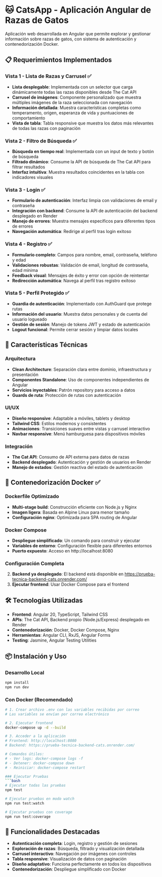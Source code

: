 # 🐱 CatsApp - Aplicación Angular de Razas de Gatos

Aplicación web desarrollada en Angular que permite explorar y gestionar información sobre razas de gatos, con sistema de autenticación y contenedorización Docker.

## 📋 Requerimientos Implementados

### Vista 1 - Lista de Razas y Carrusel ✅
- **Lista desplegable**: Implementada con un selector que carga dinámicamente todas las razas disponibles desde The Cat API
- **Carrusel de imágenes**: Componente personalizado que muestra múltiples imágenes de la raza seleccionada con navegación
- **Información detallada**: Muestra características completas como temperamento, origen, esperanza de vida y puntuaciones de comportamiento
- **Vista de tabla**: Tabla responsive que muestra los datos más relevantes de todas las razas con paginación

### Vista 2 - Filtro de Búsqueda ✅
- **Búsqueda en tiempo real**: Implementada con un input de texto y botón de búsqueda
- **Filtrado dinámico**: Consume la API de búsqueda de The Cat API para filtrar resultados
- **Interfaz intuitiva**: Muestra resultados coincidentes en la tabla con indicadores visuales

### Vista 3 - Login ✅
- **Formulario de autenticación**: Interfaz limpia con validaciones de email y contraseña
- **Integración con backend**: Consume la API de autenticación del backend desplegado en Render
- **Manejo de errores**: Muestra mensajes específicos para diferentes tipos de errores
- **Navegación automática**: Redirige al perfil tras login exitoso

### Vista 4 - Registro ✅
- **Formulario completo**: Campos para nombre, email, contraseña, teléfono y edad
- **Validaciones robustas**: Validación de email, longitud de contraseña, edad mínima
- **Feedback visual**: Mensajes de éxito y error con opción de reintentar
- **Redirección automática**: Navega al perfil tras registro exitoso

### Vista 5 - Perfil Protegido ✅
- **Guardia de autenticación**: Implementado con AuthGuard que protege rutas
- **Información del usuario**: Muestra datos personales y de cuenta del usuario logueado
- **Gestión de sesión**: Manejo de tokens JWT y estado de autenticación
- **Logout funcional**: Permite cerrar sesión y limpiar datos locales

## 🚀 Características Técnicas

### Arquitectura
- **Clean Architecture**: Separación clara entre dominio, infraestructura y presentación
- **Componentes Standalone**: Uso de componentes independientes de Angular
- **Servicios inyectables**: Patrón repository para acceso a datos
- **Guards de ruta**: Protección de rutas con autenticación

### UI/UX
- **Diseño responsive**: Adaptable a móviles, tablets y desktop
- **Tailwind CSS**: Estilos modernos y consistentes
- **Animaciones**: Transiciones suaves entre vistas y carrusel interactivo
- **Navbar responsive**: Menú hamburguesa para dispositivos móviles

### Integración
- **The Cat API**: Consumo de API externa para datos de razas
- **Backend desplegado**: Autenticación y gestión de usuarios en Render
- **Manejo de estados**: Gestión reactiva del estado de autenticación

## 🐳 Contenedorización Docker ✅

### Dockerfile Optimizado
- **Multi-stage build**: Construcción eficiente con Node.js y Nginx
- **Imagen ligera**: Basada en Alpine Linux para menor tamaño
- **Configuración nginx**: Optimizada para SPA routing de Angular

### Docker Compose
- **Despliegue simplificado**: Un comando para construir y ejecutar
- **Variables de entorno**: Configuración flexible para diferentes entornos
- **Puerto expuesto**: Acceso en http://localhost:8080

### Configuración Completa

2. **Backend ya desplegado**: El backend está disponible en https://prueba-tecnica-backend-cats.onrender.com/
3. **Ejecutar frontend**: Usar Docker Compose para el frontend

## 🛠️ Tecnologías Utilizadas

- **Frontend**: Angular 20, TypeScript, Tailwind CSS
- **APIs**: The Cat API, Backend propio (Node.js/Express) desplegado en Render
- **Contenedorización**: Docker, Docker Compose, Nginx
- **Herramientas**: Angular CLI, RxJS, Angular Forms
- **Testing**: Jasmine, Angular Testing Utilities

## 📦 Instalación y Uso

### Desarrollo Local
```bash
npm install
npm run dev
```

### Con Docker (Recomendado)
```bash
# 1. Crear archivo .env con las variables recibidas por correo
# Las variables se envían por correo electrónico

# 2. Ejecutar frontend
docker-compose up -d --build

# 3. Acceder a la aplicación
# Frontend: http://localhost:8080
# Backend: https://prueba-tecnica-backend-cats.onrender.com/

# Comandos útiles:
# - Ver logs: docker-compose logs -f
# - Detener: docker-compose down
# - Reiniciar: docker-compose restart

### Ejecutar Pruebas
```bash
# Ejecutar todas las pruebas
npm test

# Ejecutar pruebas en modo watch
npm run test:watch

# Ejecutar pruebas con coverage
npm run test:coverage
```

## 🎯 Funcionalidades Destacadas

- **Autenticación completa**: Login, registro y gestión de sesiones
- **Exploración de razas**: Búsqueda, filtrado y visualización detallada
- **Carrusel interactivo**: Navegación por imágenes con controles
- **Tabla responsive**: Visualización de datos con paginación
- **Diseño adaptativo**: Funciona perfectamente en todos los dispositivos
- **Contenedorización**: Despliegue simplificado con Docker
